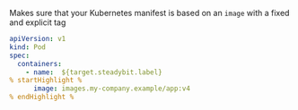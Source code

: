 Makes sure that your Kubernetes manifest is based on an ```image``` with a fixed and explicit tag

```yaml
apiVersion: v1
kind: Pod
spec:
  containers:
    - name:  ${target.steadybit.label}
% startHighlight %
      image: images.my-company.example/app:v4
% endHighlight %

```
